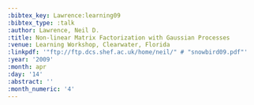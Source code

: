 ```yaml
---
:bibtex_key: Lawrence:learning09
:bibtex_type: :talk
:author: Lawrence, Neil D.
:title: Non-linear Matrix Factorization with Gaussian Processes
:venue: Learning Workshop, Clearwater, Florida
:linkpdf: '"ftp://ftp.dcs.shef.ac.uk/home/neil/" # "snowbird09.pdf"'
:year: '2009'
:month: apr
:day: '14'
:abstract: ''
:month_numeric: '4'
---
```

